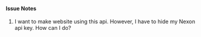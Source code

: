 #### Issue Notes
1. I want to make website using this api. However, I have to hide my Nexon api key. How can I do?

